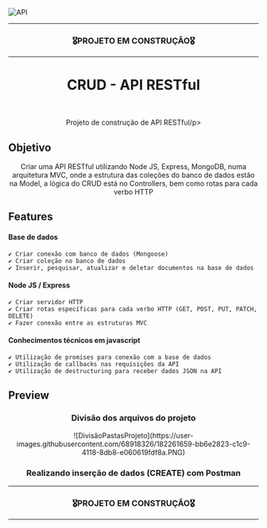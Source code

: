 ![API](https://user-images.githubusercontent.com/68918326/182261081-bdc4c776-5522-4705-ae00-872a435a9409.PNG)

<hr>
<h3 align="center">🎖️PROJETO EM CONSTRUÇÃO🎖️</h3>
<hr>

<h1 align="center">CRUD - API RESTful</h1>
<br>

<p align="center">Projeto de construção de API RESTful/p>


## Objetivo
<p align="center">
  Criar uma API RESTful utilizando Node JS, Express, MongoDB, numa arquitetura MVC, onde a estrutura das coleções do banco de dados estão na Model, a lógica do CRUD está no Controllers, bem como rotas para cada verbo HTTP</p>


## Features

  #### Base de dados
    ✔️ Criar conexão com banco de dados (Mongoose)
    ✔️ Criar coleção no banco de dados
    ✔️ Inserir, pesquisar, atualizar e deletar documentos na base de dados
  
  #### Node JS / Express
    ✔️ Criar servidor HTTP
    ✔️ Criar rotas específicas para cada verbo HTTP (GET, POST, PUT, PATCH, DELETE)
    ✔️ Fazer conexão entre as estruturas MVC

  #### Conhecimentos técnicos em javascript
    ✔️ Utilização de promises para conexão com a base de dados
    ✔️ Utilização de callbacks nas requisições da API
    ✔️ Utilização de destructuring para receber dados JSON na API

## Preview
<div align="center"> 
  <h3>Divisão dos arquivos do projeto</h3>
  ![DivisãoPastasProjeto](https://user-images.githubusercontent.com/68918326/182261659-bb6e2823-c1c9-4118-8db8-e060619fdf8a.PNG)
  <br>
  <h3>Realizando inserção de dados (CREATE) com Postman</h3>
</div>

<hr>
<h3 align="center">🎖️PROJETO EM CONSTRUÇÃO🎖️</h3>
<hr>
